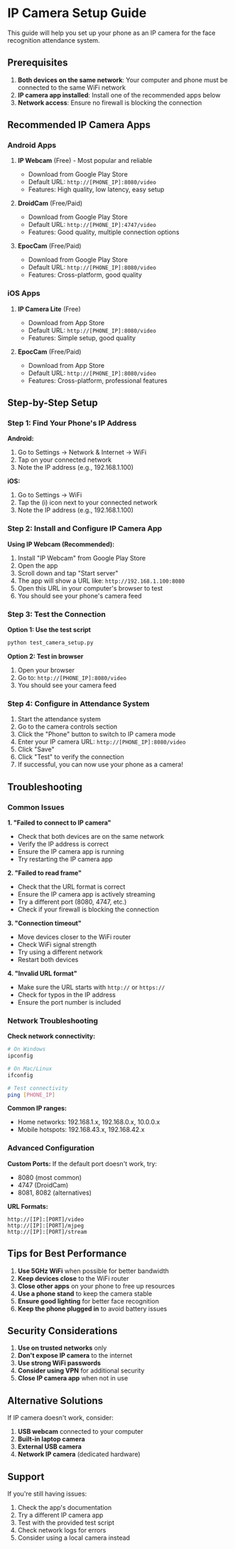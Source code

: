 # IP Camera Setup Guide

This guide will help you set up your phone as an IP camera for the face recognition attendance system.

## Prerequisites

1. **Both devices on the same network**: Your computer and phone must be connected to the same WiFi network
2. **IP camera app installed**: Install one of the recommended apps below
3. **Network access**: Ensure no firewall is blocking the connection

## Recommended IP Camera Apps

### Android Apps
1. **IP Webcam** (Free) - Most popular and reliable
   - Download from Google Play Store
   - Default URL: `http://[PHONE_IP]:8080/video`
   - Features: High quality, low latency, easy setup

2. **DroidCam** (Free/Paid)
   - Download from Google Play Store
   - Default URL: `http://[PHONE_IP]:4747/video`
   - Features: Good quality, multiple connection options

3. **EpocCam** (Free/Paid)
   - Download from Google Play Store
   - Default URL: `http://[PHONE_IP]:8080/video`
   - Features: Cross-platform, good quality

### iOS Apps
1. **IP Camera Lite** (Free)
   - Download from App Store
   - Default URL: `http://[PHONE_IP]:8080/video`
   - Features: Simple setup, good quality

2. **EpocCam** (Free/Paid)
   - Download from App Store
   - Default URL: `http://[PHONE_IP]:8080/video`
   - Features: Cross-platform, professional features

## Step-by-Step Setup

### Step 1: Find Your Phone's IP Address

**Android:**
1. Go to Settings → Network & Internet → WiFi
2. Tap on your connected network
3. Note the IP address (e.g., 192.168.1.100)

**iOS:**
1. Go to Settings → WiFi
2. Tap the (i) icon next to your connected network
3. Note the IP address (e.g., 192.168.1.100)

### Step 2: Install and Configure IP Camera App

**Using IP Webcam (Recommended):**

1. Install "IP Webcam" from Google Play Store
2. Open the app
3. Scroll down and tap "Start server"
4. The app will show a URL like: `http://192.168.1.100:8080`
5. Open this URL in your computer's browser to test
6. You should see your phone's camera feed

### Step 3: Test the Connection

**Option 1: Use the test script**
```bash
python test_camera_setup.py
```

**Option 2: Test in browser**
1. Open your browser
2. Go to: `http://[PHONE_IP]:8080/video`
3. You should see your camera feed

### Step 4: Configure in Attendance System

1. Start the attendance system
2. Go to the camera controls section
3. Click the "Phone" button to switch to IP camera mode
4. Enter your IP camera URL: `http://[PHONE_IP]:8080/video`
5. Click "Save"
6. Click "Test" to verify the connection
7. If successful, you can now use your phone as a camera!

## Troubleshooting

### Common Issues

**1. "Failed to connect to IP camera"**
- Check that both devices are on the same network
- Verify the IP address is correct
- Ensure the IP camera app is running
- Try restarting the IP camera app

**2. "Failed to read frame"**
- Check that the URL format is correct
- Ensure the IP camera app is actively streaming
- Try a different port (8080, 4747, etc.)
- Check if your firewall is blocking the connection

**3. "Connection timeout"**
- Move devices closer to the WiFi router
- Check WiFi signal strength
- Try using a different network
- Restart both devices

**4. "Invalid URL format"**
- Make sure the URL starts with `http://` or `https://`
- Check for typos in the IP address
- Ensure the port number is included

### Network Troubleshooting

**Check network connectivity:**
```bash
# On Windows
ipconfig

# On Mac/Linux
ifconfig

# Test connectivity
ping [PHONE_IP]
```

**Common IP ranges:**
- Home networks: 192.168.1.x, 192.168.0.x, 10.0.0.x
- Mobile hotspots: 192.168.43.x, 192.168.42.x

### Advanced Configuration

**Custom Ports:**
If the default port doesn't work, try:
- 8080 (most common)
- 4747 (DroidCam)
- 8081, 8082 (alternatives)

**URL Formats:**
```
http://[IP]:[PORT]/video
http://[IP]:[PORT]/mjpeg
http://[IP]:[PORT]/stream
```

## Tips for Best Performance

1. **Use 5GHz WiFi** when possible for better bandwidth
2. **Keep devices close** to the WiFi router
3. **Close other apps** on your phone to free up resources
4. **Use a phone stand** to keep the camera stable
5. **Ensure good lighting** for better face recognition
6. **Keep the phone plugged in** to avoid battery issues

## Security Considerations

1. **Use on trusted networks** only
2. **Don't expose IP camera** to the internet
3. **Use strong WiFi passwords**
4. **Consider using VPN** for additional security
5. **Close IP camera app** when not in use

## Alternative Solutions

If IP camera doesn't work, consider:
1. **USB webcam** connected to your computer
2. **Built-in laptop camera**
3. **External USB camera**
4. **Network IP camera** (dedicated hardware)

## Support

If you're still having issues:
1. Check the app's documentation
2. Try a different IP camera app
3. Test with the provided test script
4. Check network logs for errors
5. Consider using a local camera instead 